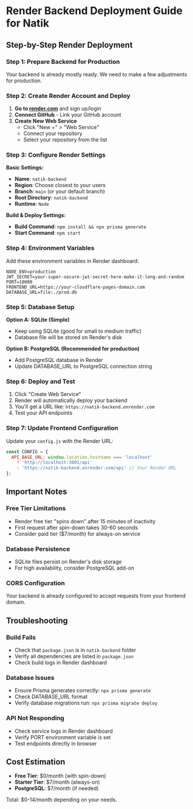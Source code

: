 # Render Backend Deployment Guide for Natik

## Step-by-Step Render Deployment

### Step 1: Prepare Backend for Production

Your backend is already mostly ready. We need to make a few adjustments for production.

### Step 2: Create Render Account and Deploy

1. **Go to [render.com](https://render.com)** and sign up/login
2. **Connect GitHub** - Link your GitHub account
3. **Create New Web Service**
   - Click "New +" > "Web Service"
   - Connect your repository
   - Select your repository from the list

### Step 3: Configure Render Settings

**Basic Settings:**
- **Name**: `natik-backend`
- **Region**: Choose closest to your users
- **Branch**: `main` (or your default branch)
- **Root Directory**: `natik-backend`
- **Runtime**: `Node`

**Build & Deploy Settings:**
- **Build Command**: `npm install && npx prisma generate`
- **Start Command**: `npm start`

### Step 4: Environment Variables

Add these environment variables in Render dashboard:

```
NODE_ENV=production
JWT_SECRET=your-super-secure-jwt-secret-here-make-it-long-and-random
PORT=10000
FRONTEND_URL=https://your-cloudflare-pages-domain.com
DATABASE_URL=file:./prod.db
```

### Step 5: Database Setup

**Option A: SQLite (Simple)**
- Keep using SQLite (good for small to medium traffic)
- Database file will be stored on Render's disk

**Option B: PostgreSQL (Recommended for production)**
- Add PostgreSQL database in Render
- Update DATABASE_URL to PostgreSQL connection string

### Step 6: Deploy and Test

1. Click "Create Web Service"
2. Render will automatically deploy your backend
3. You'll get a URL like: `https://natik-backend.onrender.com`
4. Test your API endpoints

### Step 7: Update Frontend Configuration

Update your `config.js` with the Render URL:

```javascript
const CONFIG = {
  API_BASE_URL: window.location.hostname === 'localhost' 
    ? 'http://localhost:3001/api'
    : 'https://natik-backend.onrender.com/api' // Your Render URL
};
```

## Important Notes

### Free Tier Limitations
- Render free tier "spins down" after 15 minutes of inactivity
- First request after spin-down takes 30-60 seconds
- Consider paid tier ($7/month) for always-on service

### Database Persistence
- SQLite files persist on Render's disk storage
- For high availability, consider PostgreSQL add-on

### CORS Configuration
Your backend is already configured to accept requests from your frontend domain.

## Troubleshooting

### Build Fails
- Check that `package.json` is in `natik-backend` folder
- Verify all dependencies are listed in `package.json`
- Check build logs in Render dashboard

### Database Issues
- Ensure Prisma generates correctly: `npx prisma generate`
- Check DATABASE_URL format
- Verify database migrations run: `npx prisma migrate deploy`

### API Not Responding
- Check service logs in Render dashboard
- Verify PORT environment variable is set
- Test endpoints directly in browser

## Cost Estimation
- **Free Tier**: $0/month (with spin-down)
- **Starter Tier**: $7/month (always-on)
- **PostgreSQL**: $7/month (if needed)

Total: $0-14/month depending on your needs.
